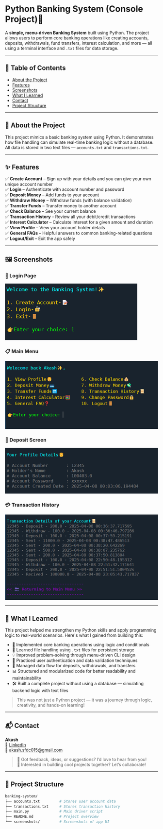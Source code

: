 # Python Banking System (Console Project)🚀

A **simple, menu-driven Banking System** built using Python. The project allows users to perform core banking operations like creating accounts, deposits, withdrawals, fund transfers, interest calculation, and more — all using a terminal interface and `.txt` files for data storage.

---

## 📌 Table of Contents
- [About the Project](#about-the-project)
- [Features](#features)
- [Screenshots](#screenshots)
- [What I Learned](#what-i-learned)
- [Contact](#contact)
- [Project Structure](#project-structure)

---

## 📖 About the Project

This project mimics a basic banking system using Python. It demonstrates how file handling can simulate real-time banking logic without a database. All data is stored in two text files — `accounts.txt` and `transactions.txt`.

---

## ✨ Features

✅ **Create Account** – Sign up with your details and you can give your own unique account number  
✅ **Login** – Authenticate with account number and password  
✅ **Deposit Money** – Add funds to your account  
✅ **Withdraw Money** – Withdraw funds (with balance validation)  
✅ **Transfer Funds** – Transfer money to another account  
✅ **Check Balance** – See your current balance  
✅ **Transaction History** – Review all your debit/credit transactions  
✅ **Interest Calculator** – Calculate interest for a given amount and duration  
✅ **View Profile** – View your account holder details  
✅ **General FAQs** – Helpful answers to common banking-related questions  
✅ **Logout/Exit** – Exit the app safely

---

## 🖼️ Screenshots

### 🔐 Login Page
![Login](screenshots/startingmenu.png)

### 📋 Main Menu
![Menu](screenshots/mainmenu.png)

### 💸 Deposit Screen
![Deposit](screenshots/profiledetails.png)

### 💳 Transaction History
![History](screenshots/transactions.png)

---

## 📘 What I Learned

This project helped me strengthen my Python skills and apply programming logic to real-world scenarios. Here's what I gained from building this:

- 🧠 Implemented core banking operations using logic and conditionals  
- 📁 Learned file handling using `.txt` files for persistent storage  
- 💡 Improved problem-solving through menu-driven CLI design  
- 🔐 Practiced user authentication and data validation techniques  
- 🔄 Managed data flow for deposits, withdrawals, and transfers  
- 📊 Structured and modularized code for better readability and maintainability  
- 🛠️ Built a complete project without using a database — simulating backend logic with text files  

> This was not just a Python project — it was a journey through logic, creativity, and hands-on learning!

---

## 📬 Contact

**Akash**  
🔗 [LinkedIn](https://www.linkedin.com)  
📧 akash.sfdc015@gmail.com  

> 💬 Got feedback, ideas, or suggestions? I’d love to hear from you!  
> 🚀 Interested in building cool projects together? Let’s collaborate!

---

## 📂 Project Structure

```bash
banking-system/
├── accounts.txt         # Stores user account data
├── transactions.txt     # Stores transaction history
├── main.py              # Main driver script
├── README.md            # Project overview 
└── screenshots/         # Screenshots of app UI
